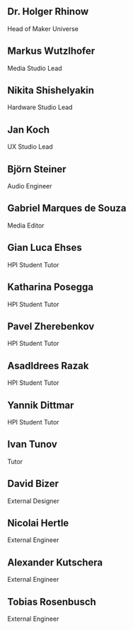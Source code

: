 ## Dr. Holger Rhinow
Head of Maker Universe

## Markus Wutzlhofer
Media Studio Lead

## Nikita Shishelyakin
Hardware Studio Lead

## Jan Koch
UX Studio Lead

## Björn Steiner
Audio Engineer

## Gabriel Marques de Souza
Media Editor

## Gian Luca Ehses
HPI Student Tutor

## Katharina Posegga
HPI Student Tutor

## Pavel Zherebenkov
HPI Student Tutor

## AsadIdrees Razak
HPI Student Tutor

## Yannik Dittmar
HPI Student Tutor

## Ivan Tunov
Tutor

## David Bizer
External Designer

## Nicolai Hertle
External Engineer

## Alexander Kutschera
External Engineer

## Tobias Rosenbusch
External Engineer
